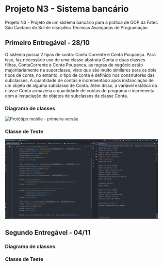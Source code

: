 # Projeto N3 - Sistema bancário

Projeto N3 - Projeto de um sistema bancário para a prática de OOP da Fatec São Caetano do Sul de disciplina Técnicas Avançadas de Programação

## Primeiro Entregável - 28/10

O sistema possui 2 tipos de conta: Conta Corrente e Conta Poupança. Para isso, faz necessário uso de uma classe abstrata Conta e duas classes filhas,
ContaCorrente e Conta Poupanca. as regras de negócio estão majoritariamente na superclasse, visto que são muito similares para os dois tipos de conta, no 
entanto, o tipo de conta é definido nos construtores das subclasses. A quantidade de contas é incrementado após instanciação de um objeto de alguma subclasse
de Conta. Além disso, a variável estática da classe Conta armazena a quantidade de contas do programa e incrementa com a instaciação de objetos de 
subclasses da classe Conta.

### Diagrama de classes

![Protótipo mobile - primeira versão](./assets/prototipo-mobile-v1.png)

### Classe de Teste

![Protótipo mobile - primeira versão](./assets/Primeira%20entrega/Print%20-%20classe%20teste.png)

## Segundo Entregável - 04/11



### Diagrama de classes



### Classe de Teste
